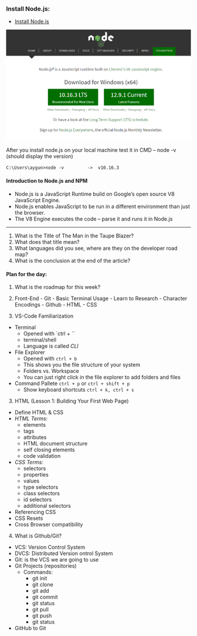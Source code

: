 ﻿

### Install Node.js:


- [Install Node.js](https://nodejs.org/en/)

 ![chapter2_Project](/images/nodeImg.png)
 
 After you install node.js on your local machine test it in CMD – node -v (should display the version) 
 ```html
 C:\Users\aygun>node -v         ->  v10.16.3
 ```
#### Introduction to Node.js and NPM

-	Node.js is a JavaScript Runtime build on Google’s open source V8 JavaScript Engine. 
-	Node.js enables JavaScript to be run in a different environment than just the browser.
-	The V8 Engine executes the code – parse it and runs it in Node.js



----------------------------------------

  1. What is the Title of The Man in the Taupe Blazer?
  2. What does that title mean?
  3. What languages did you see, where are they on the developer road map?
  4. What is the conclusion at the end of the article?


#### Plan for the day:

1. What is the roadmap for this week?
  1. Front-End
    - Git
    - Basic Terminal Usage
    - Learn to Research
    - Character Encodings
    - Github
    - HTML
    - CSS

2. VS-Code Familiarization
  - Terminal
    - Opened with `ctrl + \``
    - terminal/shell
    - Language is called *CLI*
  - File Explorer
    - Opened with `ctrl + b`
    - This shows you the file structure of your system
    - Folders vs. Workspace
    - You can just right click in the file explorer to add folders and files
  - Command Pallete `ctrl + p` or `ctrl + shift + p`
    - Show keyboard shortcuts `ctrl + k, ctrl + s`

3. HTML (Lesson 1: Building Your First Web Page)
  - Define HTML & CSS
  - *HTML Terms:*
    - elements
    - tags
    - attributes
    - HTML document structure
    - self closing elements
    - code validation
  - *CSS Terms:*
    - selectors
    - properties
    - values
    - type selectors
    - class selectors
    - id selectors
    - additional selectors
  - Referencing CSS
  - CSS Resets
  - Cross Browser compatibility
4. What is Github/Git?
  - VCS: Version Control System
  - DVCS: Distributed Version ontrol System
  - Git: is the VCS we are going to use
  - Git Projects (repositories)
    - Commands:
      - git init
      - git clone
      - git add
      - git commit
      - git status
      - git pull
      - git push
      - git status
  - GitHub to Git


